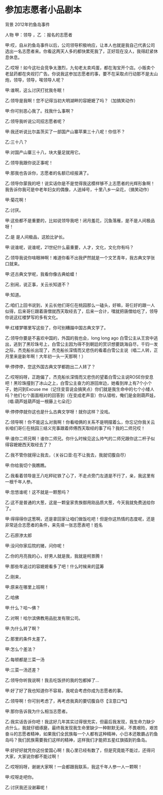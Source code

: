 # 参加志愿者小品剧本

背景 2012年钓鱼岛事件

人物 甲：领导 ，乙 ：报名的志愿者

甲:哎，自从钓鱼岛事件以后，公司领导积极响应，让本人也就是我自己代表公司选出一名志愿者来。你看这两天人多的都快累死我了，正好现在没人，我得赶紧休息休息。

乙:哎呀！如今这社会竞争太激烈，九旬老太卖鸡蛋，都在淘宝开个店。小贩卖个老鼠药都在央视打广告。你说我这参加志愿者的事，要不在采取点行动那不是太山炮，领导，领导，唉领导人呢？

甲:谁啊，这么讨厌打扰我冬眠！

乙:领导是我啊！您不记得当初大明湖畔的容嬷嬷了吗？（加搞笑动作）

甲:你可别恶心我了。找我什么事啊？

乙:领导我听说公司招志愿者呢？

甲:我还听说比尔盖茨买了一部国产山寨苹果三十八呢！你信不？

乙:三十八？

甲:对国产山寨三十八，块大量足就用它。

乙:领导我跟你说正事呢！

甲:那我也告诉你，志愿者的名额已经报满了。

乙:领导你蒙我的吧！说实话你是不是觉得我这模样够不上志愿者的光辉形象啊！我告诉你我可是中老年妇女的偶像，人送绰号，十里八乡一朵花，（搞笑动作）

甲:菊花啊！

乙:讨厌。

甲:这些都不是重要的，比如说领导我吧！闭月羞花，沉鱼落雁，是不是人间极品呀！

乙:是 是人间极品，这脸比驴长。

甲:说谁呢，说谁呢，21世纪什么最重要，人才，文化，文化你有吗？

乙:领导我说你啥眼神啊！难道你看不出我俨然就是一个文艺青年，我古典文学张口就来。

甲:还古典文学呢，我看你像古典蛤蟆！

乙:别闹，说正事，关云长知道不？

甲:知道。

乙:咱们上回书说到，关云长他们哥仨在桃园那么一磕头，好嘛，哥仨好的跟一人似得，后来哥仨跟着唐僧就西天取经去了，后来一合计，嘿就把唐僧给吃了，领导你说这红楼梦写的多有文化。

甲:红楼梦哪里写这些了，你可别糟蹋中国古典文学了。

乙:领导你要是不喜欢中国的，外国的我也会，long long  ago 白雪公主从王宫中逃出，逃到了黑珍珠号上，白雪公主因为得不到朝廷的赏识想要跳海自尽，千钧一发之际，杰克船长出现了，杰克船长深情而又悲伤的看着白雪公主说（唱二人转，正月里来是新年啊！大年初一头一天那啊！）

甲:停停停，您这外国古典文学都跑出二人转了？

乙:哎呀妈呀，正跑偏了，杰克船长深情而又悲伤的望着白雪公主说ROSE你安息吧！黑珍珠撞到了冰山之上，白雪公主奋力的游回岸边，她看到岸上有7个小个子，她问到Excuse me（记住变音说会搞笑点）你们就是我生命中的七个小矮人吗？他们七个面面相对的回答到（在变成老声音）你认错啦，俺们是金刚葫芦娃，（唱:葫芦娃葫芦娃一根藤上七朵花）

甲:停停停就你这也是什么古典文学呀！就你这样？没戏。

乙:领导啊！你不能这么对我啊！你看咱俩的关系不是明摆着么，你忘记你我关云长咱们哥仨在桃园三结义完事跟着师傅西天取经的事了吗？我的二师兄哎！

甲:谁你二师兄啊！谁你二师兄。你什么时候见这么帅气的二师兄跟你这二杆子似得容嬷嬷西天取经去了？

乙:我不管你就得让我去，（关谷口音:在不让我去，我就切腹自尽）

甲:你给我切个我瞧瞧。

乙:我看着领导是王八吃秤砣铁了心了，不走点旁门左道是不行了，亲，我这里有一根千年人参。

甲:忽悠谁呢！这不就是一颗葱吗？

乙:这不是普通的大葱，这是一颗皇家贵族御用刚品质大葱，今天我就免费送给你了。

甲:得得得你这葱啊，还是拿回家让咱们做饭吃吧！但是你这热情的态度呢，还是非常适合志愿者的条件，来先填一张志愿表吧！姓名

乙:石原渗太郎

甲:没问你家后院的猪，问你呢！

乙:你的月亮我的心，好男人就是我，我就是柯景腾！

甲:那些年追过的容嬷嬷看多了吧！什么时候来的蓝筹

乙:刚来，

甲:原来在哪里上班啊！

乙:哈佛

甲:什么？哈～佛？

乙:对啊！哈尔滨佛教用品批发有限公司。

甲:为什么转了啊？

乙:那里的条件太差了。

甲:怎么个差法？

乙:每顿都是三菜一汤

甲:三菜一汤还差？

乙:领导你听我说啊！我去吃饭挤的我的包都掉了...

甲:好了好了我也知道你不容易，我呢会考虑你成为志愿者的事。

乙:领导啊！你可别考虑了，再考虑我真的要切腹自尽【注意口气】

甲:那你告诉我为什么相当志愿者。

乙:我实话告诉你吧！我这好几年其实过得很充实，但最后我发现，我生命力缺少点什么，我就仔细琢磨，最终我发现我生命里缺少一种默默无闻，不畏艰险，艰苦奋斗的志愿者精神，如果我们全民族每一个人都有这种精神，小日本还敢霸占钓鱼岛吗？我们民族需要我们这样的精神，这样我们才能把五星红旗插到钓鱼岛。

甲:好好好就凭你这份爱国心啊！我心里已经有数了，但是究竟能不能过，还得问大家，大家说你都不能过啊！

乙:哎呀妈呀，谢谢大家啊！一会都跟我联系，我这千年人参一人一颗啊！

甲:哎呀走吧你。

乙:讨厌我还没谢幕呢！
